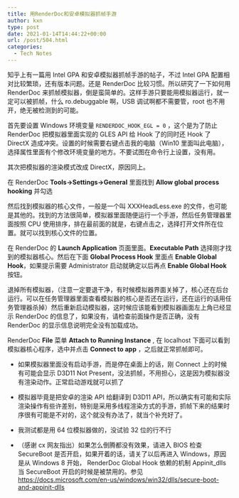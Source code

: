 ```yaml
---
title: 用RenderDoc和安卓模拟器抓帧手游
author: kxn
type: post
date: 2021-01-14T14:44:22+00:00
url: /post/504.html
categories:
  - Tech Notes
---
```


知乎上有一篇用 Intel GPA 和安卓模拟器抓帧手游的帖子，不过 Intel GPA 配置相对比较繁琐，还有版本问题。还是 RenderDoc 比较习惯。所以研究了一下如何用 RenderDoc 来抓帧模拟器，倒是蛮简单的。这样手游只要能用模拟器运行，就一定可以被抓帧，什么 ro.debuggable 啊，USB 调试啊都不需要管，root 也不用开，绝无被检测到的可能。

首先要设置 Windows 环境变量 `RENDERDOC_HOOK_EGL = 0` ，这个是为了防止 RenderDoc 把模拟器里面实现的 GLES API 给 Hook 了的同时还 Hook 了 DirectX 造成冲突。设置的时候需要右键点击我的电脑（Win10 里面叫此电脑），选择属性里面有个修改环境变量的地方。不要试图在命令行上设置，没有用。

其次把模拟器的渲染模式改成 DirectX，原因同上。

在 RenderDoc **Tools->Settings->General** 里面找到 **Allow global process hooking** 并勾选

然后找到模拟器的核心文件，一般是一个叫 XXXHeadLess.exe 的文件，也可能是其他的。找到的方法很简单，模拟器里面随便运行一个手游，然后任务管理器里面按照 CPU 使用排序，排在最前面的就是，右键点击之，选择打开文件所在位置。就可以找到核心文件的位置。

在 RenderDoc 的 **Launch Application** 页面里面。**Executable Path** 选择刚才找到的模拟器核心。然后在下面 **Global Process Hook** 里面点 **Enable Global Hook**，如果提示需要 Administrator 启动就确定以后再点 **Enable Global Hook** 按钮。

退掉所有模拟器，（注意一定要退干净，有时候模拟器界面关掉了，核心还在后台运行。可以在任务管理器里面查看模拟器的核心是否还在运行，还在运行的话用任务管理器杀掉）然后重新启动模拟器，这时候应该能看到模拟器画面左上角已经显示 RenderDoc 的信息了，如果没有，请检查前面操作是否正确，没有 RenderDoc 的显示信息说明完全没有加载成功。

RenderDoc **File** 菜单 **Attach to Running Instance** , 在 localhost 下面可以看到模拟器核心程序，选中并点击 **Connect to app** ，之后就正常抓帧即可。

- 如果模拟器里面没有启动手游，而是停在桌面上的话，刚 Connect 上的时候有可能会显示 D3D11 Not Present，没法抓帧，不用担心，这是因为模拟器没有渲染动作。正常启动游戏就可以抓了

- 模拟器毕竟是把安卓的渲染 API 给翻译到 D3D11 API，所以确实有可能和实际渲染操作有些许差别，特别是采用多线程渲染方式的手游，抓帧下来的结果时序很有可能是不对的，这个就没有办法了，就当个补充好了。

- 我测试都是用 64 位模拟器做的，没试验 32 位的行不行

- （感谢 cx 网友指出）如果怎么倒腾都没有效果，请进入 BIOS 检查 SecureBoot 是否开启，如果开着的话，请关了以后再进入 Windows，原因是从 Windows 8 开始， RenderDoc Global Hook 依赖的机制 Appinit_dlls 当 SecureBoot 开启的时候是被禁用的。参见 <a href="https://docs.microsoft.com/en-us/windows/win32/dlls/secure-boot-and-appinit-dlls" rel="noopener" target="_blank"><a href="https://docs.microsoft.com/en-us/windows/win32/dlls/secure-boot-and-appinit-dlls">https://docs.microsoft.com/en-us/windows/win32/dlls/secure-boot-and-appinit-dlls</a></a>
